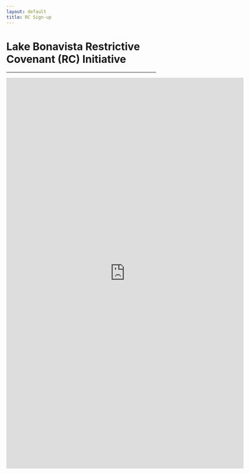 ```yaml
---
layout: default
title: RC Sign-up
---
```




<html>
<head>
<meta name="viewport" content="width=device-width, initial-scale=1">
<style>
* {
  box-sizing: border-box;
}

p {
  padding-left: 2rem;
}

h1 {
  text-align: center;
}

h2 {
  padding-bottom: .75rem;
  padding-top: 1rem;
  font-size: 1.5rem;
  font-weight: bold;
}


blockquote {
  background-color: #FFFF00;
}

</style>
</head>
</html>


# Lake Bonavista Restrictive Covenant (RC) Initiative

---

 <iframe style="margin-left: auto; margin-left: auto;" src="https://docs.google.com/forms/d/e/1FAIpQLSdRAIsx0ZjF5GeYl8rH-OIE_jySbKBjr_5bRACUvqoFxZ_qTg/viewform?embedded=true" width="640" height="1054" frameborder="0" marginheight="0" marginwidth="0">Loading…</iframe>
